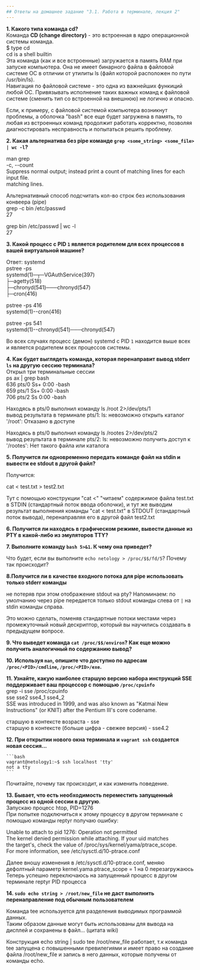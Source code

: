 ```yaml
---
## Ответы на домашнее задание "3.1. Работа в терминале, лекция 2" 
---
```

                    
<strong>1. Какого типа команда cd?</strong>  
Команда <strong>CD (change directory)</strong> - это встроенная в ядро операционной системы команда.     
$ type cd   
cd is a shell builtin   
Эта команда (как и все встроенные) загружается в память RAM при запуске компьютера. Она не имеет бинарного файла в файловой системе OC в отличии от утилиты ls (файл которой расположен по пути /usr/bin/ls).    
Навигация по файловой системе - это одна из важнейших функиций любой ОС. Привязывать исполнение таких важных команд к файловой системе (сменить тип со встроенной на внешнюю) не логично и опасно.      

Если, к примеру, с файловой системой компьютера возникнут проблемы, а оболочка "bash" все еще будет загружена в память, то любая из встроенных команд продолжит работать корректно, позволяя диагностировать несправность и попытаться решить проблему.      


<strong>2. Какая альтернатива без pipe команде `grep <some_string> <some_file> | wc -l`?</strong>        

man grep    
       -c, --count  
              Suppress  normal  output;  instead print a count of matching lines for each input file.    
              matching lines.   

Альтернативный способ подсчитать кол-во строк без использования конвеера (pipe)  
grep -c bin /etc/passwd     
27  

grep bin /etc/passwd | wc -l    
27  


<strong>3. Какой процесс с PID `1` является родителем для всех процессов в вашей виртуальной машине?</strong>      

Ответ: systemd     
pstree -ps   
systemd(1)─┬─VGAuthService(397)     
           ├─agetty(518)        
           ├─chronyd(541)───chronyd(547)    
           ├─cron(416)      

pstree -ps 416    
systemd(1)--cron(416)  

pstree -ps 541  
systemd(1)--chronyd(541)───chronyd(547)    

Во всех случаях  процесс (демон) systemd  с PID `1` находится выше всех и является родителем всех процессов системы.           

<strong>4. Как будет выглядеть команда, которая перенаправит вывод stderr `ls` на другую сессию терминала?</strong>   
Открыл три терминальные сессии  
ps ax | grep bash   
    636 pts/0    Ss+    0:00 -bash  
    659 pts/1    Ss+    0:00 -bash  
    706 pts/2    Ss     0:00 -bash  

Находясь в pts/0  выполнил команду ls /root 2>/dev/pts/1    
вывод результата в терминале pts/1: ls: невозможно открыть каталог '/root': Отказано в доступе    
    
Находясь в pts/0  выполнил команду ls /rootes 2>/dev/pts/2      
вывод результата в терминале pts/2: ls: невозможно получить доступ к '/rootes': Нет такого файла или каталога   

<strong>5. Получится ли одновременно передать команде файл на stdin и вывести ее stdout в другой файл?</strong>    

Получится:

cat < test.txt > test2.txt

Тут с помощью конструкции "cat <" "читаем" содержимое файлa test.txt в STDIN (стандартный поток ввода оболочки), и тут же выводим результат выполнения команды "cat < test.txt" в STDOUT (стандартный поток вывода), перенаправляя его в другой файл test2.txt     

<strong>6. Получится ли находясь в графическом режиме, вывести данные из PTY в какой-либо из эмуляторов TTY?</strong>   


<strong>7. Выполните команду `bash 5>&1`. К чему она приведет?</strong>   

Что будет, если вы выполните `echo netology > /proc/$$/fd/5`? Почему так происходит?    
 
<strong>8.Получится ли в качестве входного потока для pipe использовать только stderr команды</strong>     

не потеряв при этом отображение stdout на pty? Напоминаем: по умолчанию через pipe передается только stdout команды слева от `|` на stdin команды справа.   
    
Это можно сделать, поменяв стандартные потоки местами через промежуточный новый дескриптор, который вы научились создавать в предыдущем вопросе.    

<strong>9. Что выведет команда `cat /proc/$$/environ`? Как еще можно получить аналогичный по содержанию вывод?</strong>       

<strong>10. Используя `man`, опишите что доступно по адресам `/proc/<PID>/cmdline`, `/proc/<PID>/exe`.</strong>    
 
<strong>11. Узнайте, какую наиболее старшую версию набора инструкций SSE поддерживает ваш процессор с помощью `/proc/cpuinfo`</strong>    
grep -i sse /proc/cpuinfo     
sse sse2 sse4_1 sse4_2  
SSE was introduced in 1999, and was also known as "Katmai New Instructions" (or KNIT) after the Pentium III's core codename.    

старшую в контексте возраста - sse  
старшую в контексте (больше цифра - свежее версия) - sse4.2     

<strong>12. При открытии нового окна терминала и `vagrant ssh` создается новая сессия...</strong>   

    ```bash     
	vagrant@netology1:~$ ssh localhost 'tty'        
	not a tty       
    ```     
Почитайте, почему так происходит, и как изменить поведение.     

<strong>13. Бывает, что есть необходимость переместить запущенный процесс из одной сессии в другую</strong>.    
Запускаю процесс htop,  PID=1276    
При попытке подключиться к этому процессу в другом терминале с помощью команды reptyr получаю ошибку:    
    
Unable to attach to pid 1276: Operation not permitted   
The kernel denied permission while attaching. If your uid matches   
the target's, check the value of /proc/sys/kernel/yama/ptrace_scope.    
For more information, see /etc/sysctl.d/10-ptrace.conf  

Далее вношу изменения в /etc/sysctl.d/10-ptrace.conf, меняю дефолтный параметр kernel.yama.ptrace_scope = 1 на 0 
перезагружаюсь  
Теперь успешно переключаюсь на запущенный процесс в другом терминале reptyr PID процесса       

<strong>14. `sudo echo string > /root/new_file` не даст выполнить перенаправление под обычным пользователем</strong>

Команда tee используется для разделения выводимых программой данных.     
Таким образом данные могут быть использованы для вывода на дисплей и сохранены в файл... (цитата wiki)      
    
Конструкция echo string | sudo tee /root/new_file работает, т.к команда tee запущена с повышенными превилегиями и имеет право на создание файла /root/new_file и запись в него данных, которые получены от команды echo.    

